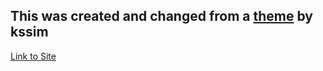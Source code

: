 ## This was created and changed from a [theme](https://github.com/kssim/ap) by kssim 

[Link to Site](https://moekewlkatz.github.io/coffeeandteatime)